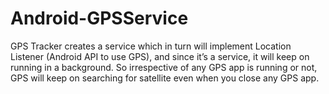 # Android-GPSService
GPS Tracker creates a service which in turn will implement Location Listener (Android API to use GPS), and since it’s a service, it will keep on running in a background. So irrespective of any GPS app is running or not, GPS will keep on searching for satellite even when you close any GPS app.
